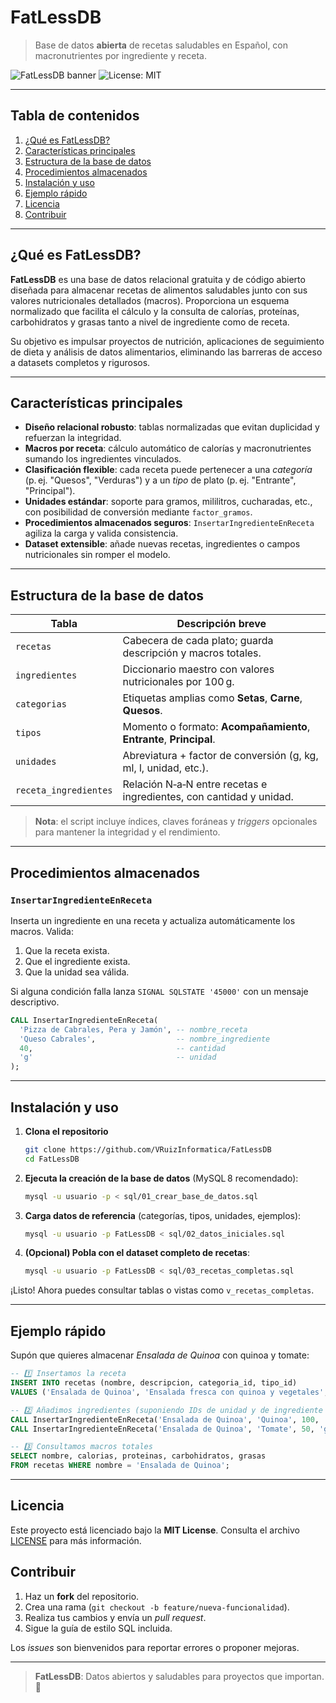 # FatLessDB

> Base de datos **abierta** de recetas saludables en Español, con macronutrientes por ingrediente y receta.

![FatLessDB banner](https://img.shields.io/badge/version-1.0-brightgreen)
![License: MIT](https://img.shields.io/badge/license-MIT-blue)

---

## Tabla de contenidos

1. [¿Qué es FatLessDB?](#qué-es-fatlessdb)
2. [Características principales](#características-principales)
3. [Estructura de la base de datos](#estructura-de-la-base-de-datos)
4. [Procedimientos almacenados](#procedimientos-almacenados)
5. [Instalación y uso](#instalación-y-uso)
6. [Ejemplo rápido](#ejemplo-rápido)
7. [Licencia](#licencia)
8. [Contribuir](#contribuir)

---

## ¿Qué es FatLessDB?

**FatLessDB** es una base de datos relacional gratuita y de código abierto diseñada para almacenar recetas de alimentos saludables junto con sus valores nutricionales detallados (macros). Proporciona un esquema normalizado que facilita el cálculo y la consulta de calorías, proteínas, carbohidratos y grasas tanto a nivel de ingrediente como de receta.

Su objetivo es impulsar proyectos de nutrición, aplicaciones de seguimiento de dieta y análisis de datos alimentarios, eliminando las barreras de acceso a datasets completos y rigurosos.

---

## Características principales

* **Diseño relacional robusto**: tablas normalizadas que evitan duplicidad y refuerzan la integridad.
* **Macros por receta**: cálculo automático de calorías y macronutrientes sumando los ingredientes vinculados.
* **Clasificación flexible**: cada receta puede pertenecer a una *categoría* (p. ej. "Quesos", "Verduras") y a un *tipo* de plato (p. ej. "Entrante", "Principal").
* **Unidades estándar**: soporte para gramos, mililitros, cucharadas, etc., con posibilidad de conversión mediante `factor_gramos`.
* **Procedimientos almacenados seguros**: `InsertarIngredienteEnReceta` agiliza la carga y valida consistencia.
* **Dataset extensible**: añade nuevas recetas, ingredientes o campos nutricionales sin romper el modelo.

---

## Estructura de la base de datos

| Tabla                 | Descripción breve                                                   |
| --------------------- | ------------------------------------------------------------------- |
| `recetas`             | Cabecera de cada plato; guarda descripción y macros totales.        |
| `ingredientes`        | Diccionario maestro con valores nutricionales por 100 g.            |
| `categorias`          | Etiquetas amplias como **Setas**, **Carne**, **Quesos**.            |
| `tipos`               | Momento o formato: **Acompañamiento**, **Entrante**, **Principal**. |
| `unidades`            | Abreviatura + factor de conversión (g, kg, ml, l, unidad, etc.).    |
| `receta_ingredientes` | Relación N‑a‑N entre recetas e ingredientes, con cantidad y unidad. |

> **Nota**: el script incluye índices, claves foráneas y *triggers* opcionales para mantener la integridad y el rendimiento.

---

## Procedimientos almacenados

### `InsertarIngredienteEnReceta`

Inserta un ingrediente en una receta y actualiza automáticamente los macros. Valida:

1. Que la receta exista.
2. Que el ingrediente exista.
3. Que la unidad sea válida.

Si alguna condición falla lanza `SIGNAL SQLSTATE '45000'` con un mensaje descriptivo.

```sql
CALL InsertarIngredienteEnReceta(
  'Pizza de Cabrales, Pera y Jamón', -- nombre_receta
  'Queso Cabrales',                  -- nombre_ingrediente
  40,                                -- cantidad
  'g'                                -- unidad
);
```

---

## Instalación y uso

1. **Clona el repositorio**

   ```bash
   git clone https://github.com/VRuizInformatica/FatLessDB
   cd FatLessDB
   ```
2. **Ejecuta la creación de la base de datos** (MySQL 8 recomendado):

   ```bash
   mysql -u usuario -p < sql/01_crear_base_de_datos.sql
   ```
3. **Carga datos de referencia** (categorías, tipos, unidades, ejemplos):

   ```bash
   mysql -u usuario -p FatLessDB < sql/02_datos_iniciales.sql
   ```
4. **(Opcional) Pobla con el dataset completo de recetas**:

   ```bash
   mysql -u usuario -p FatLessDB < sql/03_recetas_completas.sql
   ```

¡Listo! Ahora puedes consultar tablas o vistas como `v_recetas_completas`.

---

## Ejemplo rápido

Supón que quieres almacenar *Ensalada de Quinoa* con quinoa y tomate:

```sql
-- 1️⃣ Insertamos la receta
INSERT INTO recetas (nombre, descripcion, categoria_id, tipo_id)
VALUES ('Ensalada de Quinoa', 'Ensalada fresca con quinoa y vegetales', 8, 2);

-- 2️⃣ Añadimos ingredientes (suponiendo IDs de unidad y de ingrediente definidos)
CALL InsertarIngredienteEnReceta('Ensalada de Quinoa', 'Quinoa', 100, 'g');
CALL InsertarIngredienteEnReceta('Ensalada de Quinoa', 'Tomate', 50, 'g');

-- 3️⃣ Consultamos macros totales
SELECT nombre, calorias, proteinas, carbohidratos, grasas
FROM recetas WHERE nombre = 'Ensalada de Quinoa';
```

---

## Licencia

Este proyecto está licenciado bajo la **MIT License**. Consulta el archivo [LICENSE](LICENSE) para más información.

## Contribuir

1. Haz un **fork** del repositorio.
2. Crea una rama (`git checkout -b feature/nueva-funcionalidad`).
3. Realiza tus cambios y envía un *pull request*.
4. Sigue la guía de estilo SQL incluida.

Los *issues* son bienvenidos para reportar errores o proponer mejoras.

---

> **FatLessDB**: Datos abiertos y saludables para proyectos que importan. 🍏

